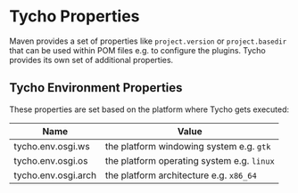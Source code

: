 # Tycho Properties

Maven provides a set of properties like `project.version` or `project.basedir` that can be used within POM files e.g. to configure the plugins.
Tycho provides its own set of additional properties.


## Tycho Environment Properties

These properties are set based on the platform where Tycho gets executed:

Name | Value
--- | ---
tycho.env.osgi.ws | the platform windowing system e.g. `gtk`
tycho.env.osgi.os | the platform operating system e.g. `linux`
tycho.env.osgi.arch | the platform architecture e.g. `x86_64`






